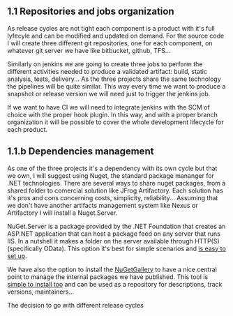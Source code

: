 ## 1.1 Repositories and jobs organization 
As release cycles are not tight each component is a product with it's full lyfecyle and can be modified and updated on demand. For the source code I will create three different git repositories, one for each component, on whatever git server we have like bitbucket, github, TFS... 

Similarly on jenkins we are going to create three jobs to perform the different activities needed to produce a validated artifact: build, static analysis, tests, delivery... As the three projects share the  same technology the pipelines will be quite similar. This way every time we want to produce a snapshot or release version we will need just to trigger the jenkins job.

If we want to have CI we will need to integrate jenkins with the SCM of choice with the proper hook plugin. In this way, and with a proper branch organization it will be possible to cover the whole development lifecycle for each product.

## 1.1.b Dependencies management

As one of the three projects it's a dependency with its own cycle but that we own, I will suggest using Nuget, the standard package mananger for .NET technologies. There are several ways to share nuget packages, from a shared folder to comercial solution like JFrog Artifactory. Each solution has it's pros and cons concerning costs, simplicity, reliability... Assuming that we don't have another artifacts management system like Nexus or Artifactory I will install a Nuget.Server.

NuGet.Server is a package provided by the .NET Foundation that creates an ASP.NET application that can host a package feed on any server that runs IIS. In a nutshell it  makes a folder on the server available through HTTP(S) (specifically OData). This option it's best for simple scenarios and [is easy to set up](https://docs.microsoft.com/en-us/nuget/hosting-packages/nuget-server).

We have also the option to install the [NuGetGallery](https://github.com/NuGet/NuGetGallery) to have a nice central point to manage the internal packages we have published. This tool is [simple to install too](https://github.com/NuGet/NuGetGallery#build-and-run-the-gallery-in-arbitrary-number-easy-steps)  and can be used as a repository for descriptions, track versions, maintainers...



The decision to go with different release cycles 
